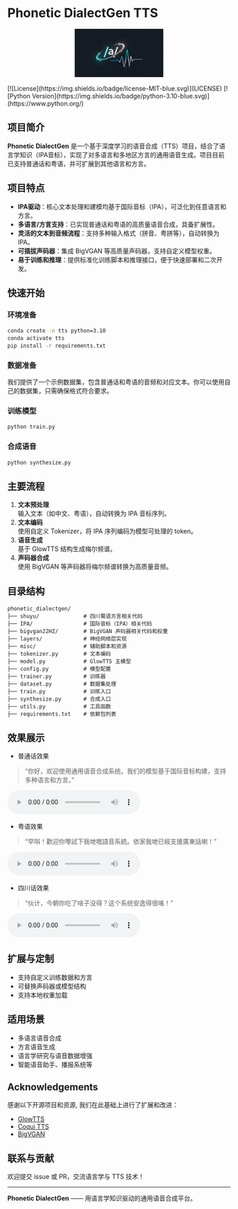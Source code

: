 # Phonetic DialectGen TTS

<p align="center">
  <img src="assets/logo.png" alt="Phonetic DialectGen Logo" width="200"/>
</p>
[![License](https://img.shields.io/badge/license-MIT-blue.svg)](LICENSE)
[![Python Version](https://img.shields.io/badge/python-3.10-blue.svg)](https://www.python.org/)

## 项目简介

**Phonetic DialectGen** 是一个基于深度学习的语音合成（TTS）项目，结合了语言学知识（IPA音标），实现了对多语言和多地区方言的通用语音生成。项目目前已支持普通话和粤语，并可扩展到其他语言和方言。

## 项目特点

- **IPA驱动**：核心文本处理和建模均基于国际音标（IPA），可泛化到任意语言和方言。
- **多语言/方言支持**：已实现普通话和粤语的高质量语音合成，具备扩展性。
- **灵活的文本到音频流程**：支持多种输入格式（拼音、粤拼等），自动转换为IPA。
- **可插拔声码器**：集成 BigVGAN 等高质量声码器，支持自定义模型权重。
- **易于训练和推理**：提供标准化训练脚本和推理接口，便于快速部署和二次开发。

## 快速开始

### 环境准备

```bash
conda create -n tts python=3.10
conda activate tts
pip install -r requirements.txt
```
### 数据准备

我们提供了一个示例数据集，包含普通话和粤语的音频和对应文本。你可以使用自己的数据集，只需确保格式符合要求。

### 训练模型

```bash
python train.py
```

### 合成语音

```bash
python synthesize.py
```

## 主要流程

1. **文本预处理**  
   输入文本（如中文、粤语），自动转换为 IPA 音标序列。
2. **文本编码**  
   使用自定义 Tokenizer，将 IPA 序列编码为模型可处理的 token。
3. **语音生成**  
   基于 GlowTTS 结构生成梅尔频谱。
4. **声码器合成**  
   使用 BigVGAN 等声码器将梅尔频谱转换为高质量音频。

## 目录结构

```
phonetic_dialectgen/
├── shuyu/              # 四川蜀语方言相关代码
├── IPA/                # 国际音标（IPA）相关代码
├── bigvgan22HZ/        # BigVGAN 声码器相关代码和权重
├── layers/             # 神经网络层实现
├── misc/               # 辅助脚本和资源
├── tokenizer.py        # 文本编码
├── model.py            # GlowTTS 主模型
├── config.py           # 模型配置
├── trainer.py          # 训练器
├── dataset.py          # 数据集处理
├── train.py            # 训练入口
├── synthesize.py       # 合成入口
├── utils.py            # 工具函数
├── requirements.txt    # 依赖包列表
```

## 效果展示

- 普通话效果
> “你好，欢迎使用通用语音合成系统。我们的模型基于国际音标构建，支持多种语言和方言。”

<audio controls>
  <source src="assets/1.wav" type="audio/wav">
</audio>

- 粤语效果
> “早唞！歡迎你嚟試下我哋嘅語音系統。依家我哋已經支援廣東話喇！”

<audio controls>
  <source src="assets/2.wav" type="audio/wav">
</audio>

- 四川话效果
> “伙计，今朝你吃了啥子没得？这个系统安逸得很咯！”
<audio controls>
  <source src="assets/3.wav" type="audio/wav">
</audio>

## 扩展与定制

- 支持自定义训练数据和方言
- 可替换声码器或模型结构
- 支持本地权重加载

## 适用场景

- 多语言语音合成
- 方言语音生成
- 语言学研究与语音数据增强
- 智能语音助手、播报系统等

## Acknowledgements
感谢以下开源项目和资源, 我们在此基础上进行了扩展和改进：
- [GlowTTS](https://github.com/jaywalnut310/glow-tts)
- [Coqui TTS](https://github.com/coqui-ai/TTS)
- [BigVGAN](https://huggingface.co/nvidia/bigvgan_v2_22khz_80band_256x)

## 联系与贡献

欢迎提交 issue 或 PR，交流语言学与 TTS 技术！

---

**Phonetic DialectGen** —— 用语言学知识驱动的通用语音合成平台。